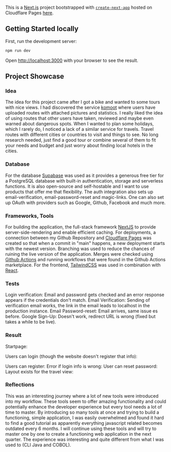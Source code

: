 This is a [Next.js](https://nextjs.org/) project bootstrapped with [`create-next-app`](https://github.com/vercel/next.js/tree/canary/packages/create-next-app) hosted on Cloudflare Pages [here](https://travelapp.emrebox.work).

## Getting Started locally

First, run the development server:

```bash
npm run dev
```
Open [http://localhost:3000](http://localhost:3000) with your browser to see the result.

## Project Showcase

### Idea
The idea for this project came after I got a bike and wanted to some tours with nice views. I had discovered the service [komoot](https://komoot.com) where users have uploaded routes with attached pictures and statistics. I really liked the idea of using routes that other users have taken, reviewed and maybe even warned about dangerous spots. 
When I wanted to plan some holidays, which I rarely do, I noticed a lack of a similar service for travels. Travel routes with different cities or countries to visit and things to see. No long research needed, just find a good tour or combine several of them to fit your needs and budget and just worry about finding local hotels in the cities.

### Database
For the database [Supabase](https://supabase.com) was used as it provides a generous free tier for a PostgreSQL database with built-in authentication, storage and serverless functions. It is also open-source and self-hostable and I want to use products that offer me that flexibility.
The auth integration also sets up email-verification, email-password-reset and magic-links. One can also set up OAuth with providers such as Google, Github, Facebook and much more.

### Frameworks, Tools
For building the application, the full-stack framework [NextJS](https://nextjs.org/) to provide server-side-rendering and enable efficient caching. For deployments, a connection between my Github Repository and [Cloudflare Pages](https://pages.cloudflare.com/) was created so that when a commit in "main" happens, a new deployment starts with the newest version. Branching was used to reduce the chances of ruining the live version of the application. Merges were checked using [Github Actions](https://docs.github.com/en/actions) and running workflows that were found in the Github Actions marketplace.
For the frontend, [TailwindCSS](https://tailwindcss.com/) was used in combination with [React](https://react.dev/).
### Tests
Login verification: Email and password gets checked and an error response appears if the credentials don't match.
Email Verification:
Sending of verification email works, the link in the email leads to localhost in the production instance. 
Email Password-reset: Email arrives, same issue es before.
Google Sign-Up: Doesn't work, redirect URL is wrong (fixed but takes a while to be live).
### Result
Startpage:

Users can login (though the website doesn't register that info):

Users can register:
Error if login info is wrong:
User can reset password:
Layout exists for the travel view:

### Reflections
This was an interesting journey where a lot of new tools were introduced into my workflow. These tools seem to offer amazing functionality and could potentially enhance the developer experience but every tool needs a lot of time to master. By introducing so many tools at once and trying to build a functioning, simple application, I was easily overwhelmed and found it hard to find a good tutorial as apparently everything javascript related becomes outdated every 6 months.
I will continue using these tools and will try to master one by one to create a functioning web application in the next quarter.
The experience was interesting and quite different from what I was used to (CLI Java and COBOL).